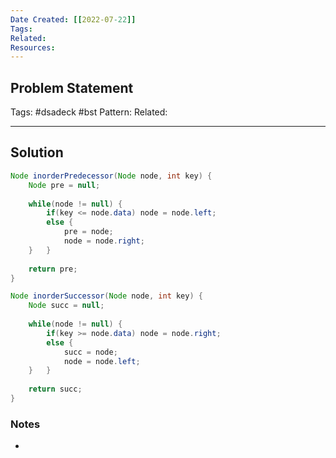 ```yaml
---
Date Created: [[2022-07-22]]
Tags: 
Related: 
Resources: 
---
```


## Problem Statement


Tags:  #dsadeck  #bst
Pattern: 
Related: 

---

## Solution
``` java
Node inorderPredecessor(Node node, int key) {
	Node pre = null;
	
	while(node != null) {
		if(key <= node.data) node = node.left;
		else {
			pre = node;
			node = node.right;
	}   }
	
	return pre;
}

Node inorderSuccessor(Node node, int key) {
	Node succ = null;
	
	while(node != null) {
		if(key >= node.data) node = node.right;
		else {
			succ = node;
			node = node.left;
	}   }
	
	return succ;
}
```

### Notes
- 

